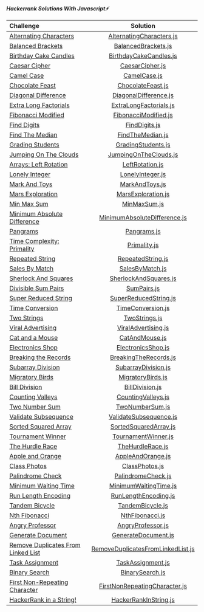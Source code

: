 ***Hackerrank Solutions With Javascript⚡️***

| Challenge                                                                                                            |                                                             Solution                                                              | 
|:---------------------------------------------------------------------------------------------------------------------|:---------------------------------------------------------------------------------------------------------------------------------:| 
| [Alternating Characters](https://www.hackerrank.com/challenges/alternating-characters/problem?h_r=internal-search)   |          [AlternatingCharacters.js](https://github.com/esrasen9/algo-challenges-js/blob/master/AlternatingCharacters.js)          |
| [Balanced Brackets](https://www.hackerrank.com/challenges/balanced-brackets/problem?h_r=internal-search)             |               [BalancedBrackets.js](https://github.com/esrasen9/algo-challenges-js/blob/master/BalancedBrackets.js)               | 
| [Birthday Cake Candles](https://www.hackerrank.com/challenges/birthday-cake-candles/problem?h_r=internal-search)     |            [BirthdayCakeCandles.js](https://github.com/esrasen9/algo-challenges-js/blob/master/BirthdayCakeCandles.js)            |
| [Caesar Cipher](https://www.hackerrank.com/challenges/caesar-cipher-1/problem)                                       |                   [CaesarCipher.js](https://github.com/esrasen9/algo-challenges-js/blob/master/CaesarCipher.js)                   |
| [Camel Case](https://www.hackerrank.com/challenges/camelcase/problem)                                                |                      [CamelCase.js](https://github.com/esrasen9/algo-challenges-js/blob/master/CamelCase.js)                      |
| [Chocolate Feast](https://www.hackerrank.com/challenges/chocolate-feast/problem)                                     |                 [ChocolateFeast.js](https://github.com/esrasen9/algo-challenges-js/blob/master/ChocolateFeast.js)                 |
| [Diagonal Difference](https://www.hackerrank.com/challenges/diagonal-difference/problem)                             |             [DiagonalDifference.js](https://github.com/esrasen9/algo-challenges-js/blob/master/DiagonalDifference.js)             |
| [Extra Long Factorials](https://www.hackerrank.com/challenges/extra-long-factorials/problem)                         |            [ExtraLongFactorials.js](https://github.com/esrasen9/algo-challenges-js/blob/master/ExtraLongFactorials.js)            |
| [Fibonacci Modified](https://www.hackerrank.com/challenges/fibonacci-modified/problem)                               |              [FibonacciModified.js](https://github.com/esrasen9/algo-challenges-js/blob/master/FibonacciModified.js)              |
| [Find Digits](https://www.hackerrank.com/challenges/find-digits/problem)                                             |                     [FindDigits.js](https://github.com/esrasen9/algo-challenges-js/blob/master/FindDigits.js)                     |
| [Find The Median](https://www.hackerrank.com/challenges/find-the-median/problem)                                     |                  [FindTheMedian.js](https://github.com/esrasen9/algo-challenges-js/blob/master/FindTheMedian.js)                  |
| [Grading Students](https://www.hackerrank.com/challenges/three-month-preparation-kit-grading/problem)                |                [GradingStudents.js](https://github.com/esrasen9/algo-challenges-js/blob/master/GradingStudents.js)                |
| [Jumping On The Clouds](https://www.hackerrank.com/challenges/jumping-on-the-clouds/problem)                         |             [JumpingOnTheClouds.js](https://github.com/esrasen9/algo-challenges-js/blob/master/JumpingOnTheClouds.js)             |
| [Arrays: Left Rotation](https://www.hackerrank.com/challenges/ctci-array-left-rotation/problem)                      |                   [LeftRotation.js](https://github.com/esrasen9/algo-challenges-js/blob/master/LeftRotation.js)                   |
| [Lonely Integer](https://www.hackerrank.com/challenges/ctci-lonely-integer/problem)                                  |                  [LonelyInteger.js](https://github.com/esrasen9/algo-challenges-js/blob/master/LonelyInteger.js)                  |
| [Mark And Toys](https://www.hackerrank.com/challenges/mark-and-toys/problem)                                         |                    [MarkAndToys.js](https://github.com/esrasen9/algo-challenges-js/blob/master/MarkAndToys.js)                    |
| [Mars Exploration](https://www.hackerrank.com/challenges/mars-exploration/problem)                                   |                [MarsExploration.js](https://github.com/esrasen9/algo-challenges-js/blob/master/MarsExploration.js)                |
| [Min Max Sum](https://www.hackerrank.com/challenges/mini-max-sum/problem)                                            |                      [MinMaxSum.js](https://github.com/esrasen9/algo-challenges-js/blob/master/MinMaxSum.js)                      |
| [Minimum Absolute Difference](https://www.hackerrank.com/challenges/minimum-absolute-difference-in-an-array/problem) |      [MinimumAbsoluteDifference.js](https://github.com/esrasen9/algo-challenges-js/blob/master/MinimumAbsoluteDifference.js)      |
| [Pangrams](https://www.hackerrank.com/challenges/pangrams/problem)                                                   |                       [Pangrams.js](https://github.com/esrasen9/algo-challenges-js/blob/master/Pangrams.js)                       |
| [Time Complexity: Primality](https://www.hackerrank.com/challenges/ctci-big-o/problem)                               |                      [Primality.js](https://github.com/esrasen9/algo-challenges-js/blob/master/Primality.js)                      |
| [Repeated String](https://www.hackerrank.com/challenges/repeated-string/problem)                                     |                 [RepeatedString.js](https://github.com/esrasen9/algo-challenges-js/blob/master/RepeatedString.js)                 |
| [Sales By Match](https://www.hackerrank.com/challenges/sock-merchant/problem)                                        |                   [SalesByMatch.js](https://github.com/esrasen9/algo-challenges-js/blob/master/SalesByMatch.js)                   |
| [Sherlock And Squares](https://www.hackerrank.com/challenges/sherlock-and-squares/problem)                           |             [SherlockAndSquares.js](https://github.com/esrasen9/algo-challenges-js/blob/master/SherlockAndSquares.js)             |
| [Divisible Sum Pairs](https://www.hackerrank.com/challenges/divisible-sum-pairs/problem)                             |                       [SumPairs.js](https://github.com/esrasen9/algo-challenges-js/blob/master/SumPairs.js)                       |
| [Super Reduced String](https://www.hackerrank.com/challenges/reduced-string/problem)                                 |             [SuperReducedString.js](https://github.com/esrasen9/algo-challenges-js/blob/master/SuperReducedString.js)             |
| [Time Conversion](https://www.hackerrank.com/challenges/time-conversion/problem)                                     |                 [TimeConversion.js](https://github.com/esrasen9/algo-challenges-js/blob/master/TimeConversion.js)                 |
| [Two Strings](https://www.hackerrank.com/challenges/two-strings/problem)                                             |                     [TwoStrings.js](https://github.com/esrasen9/algo-challenges-js/blob/master/TwoStrings.js)                     |
| [Viral Advertising](https://www.hackerrank.com/challenges/strange-advertising/problem)                               |               [ViralAdvertising.js](https://github.com/esrasen9/algo-challenges-js/blob/master/ViralAdvertising.js)               |
| [Cat and a Mouse](https://www.hackerrank.com/challenges/cats-and-a-mouse/problem)                                    |                    [CatAndMouse.js](https://github.com/esrasen9/algo-challenges-js/blob/master/CatAndMouse.js)                    |
| [Electronics Shop](https://www.hackerrank.com/challenges/electronics-shop/problem)                                   |                [ElectronicsShop.js](https://github.com/esrasen9/algo-challenges-js/blob/master/ElectronicsShop.js)                |
| [Breaking the Records](https://www.hackerrank.com/challenges/breaking-best-and-worst-records/problem)                |             [BreakingTheRecords.js](https://github.com/esrasen9/algo-challenges-js/blob/master/BreakingTheRecords.js)             |
| [Subarray Division](https://www.hackerrank.com/challenges/the-birthday-bar/problem)                                  |               [SubarrayDivision.js](https://github.com/esrasen9/algo-challenges-js/blob/master/SubarrayDivision.js)               |
| [Migratory Birds](https://www.hackerrank.com/challenges/migratory-birds/problem)                                     |                 [MigratoryBirds.js](https://github.com/esrasen9/algo-challenges-js/blob/master/MigratoryBirds.js)                 |
| [Bill Division](https://www.hackerrank.com/challenges/bon-appetit/problem)                                           |                   [BillDivision.js](https://github.com/esrasen9/algo-challenges-js/blob/master/BillDivision.js)                   |
| [Counting Valleys](https://www.hackerrank.com/challenges/counting-valleys/problem)                                   |                [CountingValleys.js](https://github.com/esrasen9/algo-challenges-js/blob/master/CountingValleys.js)                |
| [Two Number Sum](https://www.algoexpert.io/questions/Two%20Number%20Sum)                                             |                   [TwoNumberSum.js](https://github.com/esrasen9/algo-challenges-js/blob/master/TwoNumberSum.js)                   |
| [Validate Subsequence](https://www.algoexpert.io/questions/Validate%20Subsequence)                                   |            [ValidateSubsequence.js](https://github.com/esrasen9/algo-challenges-js/blob/master/ValidateSubsequence.js)            |
| [Sorted Squared Array](https://www.algoexpert.io/questions/Sorted%20Squared%20Array)                                 |             [SortedSquaredArray.js](https://github.com/esrasen9/algo-challenges-js/blob/master/SortedSquaredArray.js)             |
| [Tournament Winner](https://www.algoexpert.io/questions/Tournament%20Winner)                                         |               [TournamentWinner.js](https://github.com/esrasen9/algo-challenges-js/blob/master/TournamentWinner.js)               |
| [The Hurdle Race](https://www.hackerrank.com/challenges/the-hurdle-race/problem)                                     |                  [TheHurdleRace.js](https://github.com/esrasen9/algo-challenges-js/blob/master/TheHurdleRace.js)                  |
| [Apple and Orange](https://www.hackerrank.com/challenges/apple-and-orange/problem)                                   |                 [AppleAndOrange.js](https://github.com/esrasen9/algo-challenges-js/blob/master/AppleAndOrange.js)                 |
| [Class Photos](https://www.algoexpert.io/questions/Class%20Photos)                                                   |                    [ClassPhotos.js](https://github.com/esrasen9/algo-challenges-js/blob/master/ClassPhotos.js)                    | 
| [Palindrome Check](https://www.algoexpert.io/questions/Palindrome%20Check)                                           |                [PalindromeCheck.js](https://github.com/esrasen9/algo-challenges-js/blob/master/PalindromeCheck.js)                |
| [Minimum Waiting Time](https://www.algoexpert.io/questions/Minimum%20Waiting%20Time)                                 |             [MinimumWaitingTime.js](https://github.com/esrasen9/algo-challenges-js/blob/master/MinimumWaitingTime.js)             |
| [Run Length Encoding](https://www.algoexpert.io/questions/Run-Length%20Encoding)                                     |              [RunLengthEncoding.js](https://github.com/esrasen9/algo-challenges-js/blob/master/RunLengthEncoding.js)              |
| [Tandem Bicycle](https://www.algoexpert.io/questions/Tandem%20Bicycle)                                               |                  [TandemBicycle.js](https://github.com/esrasen9/algo-challenges-js/blob/master/TandemBicycle.js)                  |
| [Nth Fibonacci](https://www.algoexpert.io/questions/Nth%20Fibonacci)                                                 |                   [NthFibonacci.js](https://github.com/esrasen9/algo-challenges-js/blob/master/NthFibonacci.js)                   |
| [Angry Professor](https://www.hackerrank.com/challenges/angry-professor/problem)                                     |                 [AngryProfessor.js](https://github.com/esrasen9/algo-challenges-js/blob/master/AngryProfessor.js)                 |
| [Generate Document](https://www.algoexpert.io/questions/Generate%20Document)                                         |               [GenerateDocument.js](https://github.com/esrasen9/algo-challenges-js/blob/master/GenerateDocument.js)               |
| [Remove Duplicates From Linked List](https://www.algoexpert.io/questions/Remove%20Duplicates%20From%20Linked%20List) | [RemoveDuplicatesFromLinkedList.js](https://github.com/esrasen9/algo-challenges-js/blob/master/RemoveDuplicatesFromLinkedList.js) | 
| [Task Assignment](https://www.algoexpert.io/questions/Task%20Assignment)                                             |                 [TaskAssignment.js](https://github.com/esrasen9/algo-challenges-js/blob/master/TaskAssignment.js)                 |
| [Binary Search](https://www.algoexpert.io/questions/Binary%20Search)                                                 |                   [BinarySearch.js](https://github.com/esrasen9/algo-challenges-js/blob/master/BinarySearch.js)                   |
| [First Non-Repeating Character](https://www.algoexpert.io/questions/First%20Non-Repeating%20Character)               |     [FirstNonRepeatingCharacter.js](https://github.com/esrasen9/algo-challenges-js/blob/master/FirstNonRepeatingCharacter.js)     |
| [HackerRank in a String!](https://www.hackerrank.com/challenges/hackerrank-in-a-string/problem?isFullScreen=false)   |             [HackerRankInString.js](https://github.com/esrasen9/algo-challenges-js/blob/master/HackerRankInString.js)             |